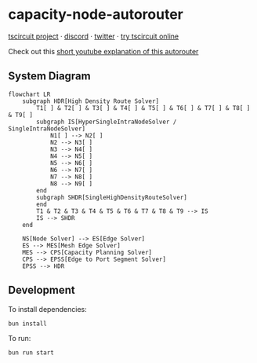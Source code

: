 # capacity-node-autorouter

[tscircuit project](https://github.com/tscircuit/tscircuit) &middot; [discord](https://tscircuit.com/join) &middot; [twitter](https://x.com/seveibar) &middot; [try tscircuit online](https://tscircuit.com)

Check out this [short youtube explanation of this autorouter](https://youtu.be/MmTk0806fAo)

## System Diagram

```mermaid
flowchart LR
    subgraph HDR[High Density Route Solver]
        T1[ ] & T2[ ] & T3[ ] & T4[ ] & T5[ ] & T6[ ] & T7[ ] & T8[ ] & T9[ ]
        subgraph IS[HyperSingleIntraNodeSolver / SingleIntraNodeSolver]
            N1[ ] --> N2[ ]
            N2 --> N3[ ]
            N3 --> N4[ ]
            N4 --> N5[ ]
            N5 --> N6[ ]
            N6 --> N7[ ]
            N7 --> N8[ ]
            N8 --> N9[ ]
        end
        subgraph SHDR[SingleHighDensityRouteSolver]
        end
        T1 & T2 & T3 & T4 & T5 & T6 & T7 & T8 & T9 --> IS
        IS --> SHDR
    end

    NS[Node Solver] --> ES[Edge Solver]
    ES --> MES[Mesh Edge Solver]
    MES --> CPS[Capacity Planning Solver]
    CPS --> EPSS[Edge to Port Segment Solver]
    EPSS --> HDR
```

## Development

To install dependencies:

```bash
bun install
```

To run:

```bash
bun run start
```
